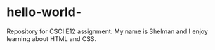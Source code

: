 # hello-world-
Repository for CSCI E12 assignment. 
My name is Shelman and I enjoy learning about HTML and CSS. 
